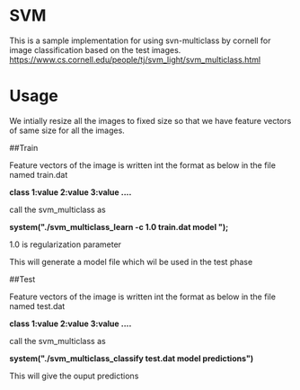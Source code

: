 # SVM

This is a sample implementation for using svn-multiclass by cornell for image classification based on the test images.
https://www.cs.cornell.edu/people/tj/svm_light/svm_multiclass.html

# Usage

We intially resize all the images to fixed size so that we have feature vectors of same size for all the images.

##Train

Feature vectors of the image is written int the format as below in the file named train.dat

**class 1:value 2:value 3:value ....**  

call the svm_multiclass as

**system("./svm_multiclass_learn -c 1.0 train.dat model ");**

1.0 is regularization parameter

This will generate a model file which wil be used in the test phase


##Test

Feature vectors of the image is written int the format as below in the file named test.dat

**class 1:value 2:value 3:value ....**  

call the svm_multiclass as

**system("./svm_multiclass_classify test.dat model predictions")**

This will give the ouput predictions




